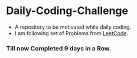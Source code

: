 # Daily-Coding-Challenge
* A repository to be motivated while daily coding.
* I am following set of Problems from [LeetCode](https://leetcode.com/).
### Till now Completed 9 days in a Row.
